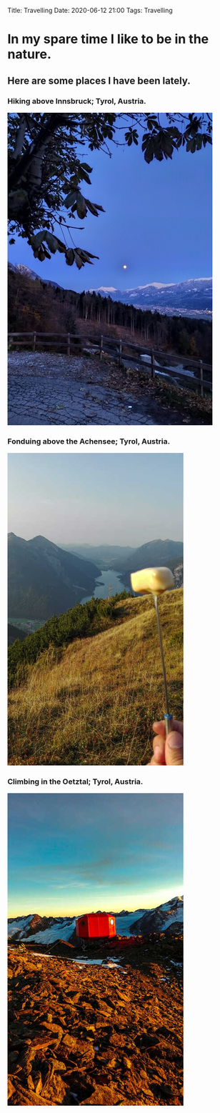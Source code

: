 Title: Travelling
Date: 2020-06-12 21:00
Tags: Travelling

# In my spare time I like to be in the nature.
## Here are some places I have been lately.

### Hiking above Innsbruck; Tyrol, Austria.
![Photo](/images/travelling/IMG_20191110_170235_crop.jpg)

### Fonduing above the Achensee; Tyrol, Austria.
![Photo](/images/travelling/IMG_20170908_182103_edited_1.jpg)

### Climbing in the Oetztal; Tyrol, Austria.
![Photo](/images/travelling/IMG_20180926_185843_edited_1.jpg)


